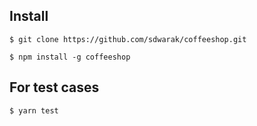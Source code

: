 ## Install

```
$ git clone https://github.com/sdwarak/coffeeshop.git
```

```
$ npm install -g coffeeshop
```

## For test cases


```
$ yarn test
```